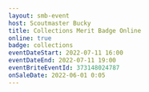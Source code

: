 ```yaml
---
layout: smb-event
host: Scoutmaster Bucky
title: Collections Merit Badge Online
online: true
badge: collections
eventDateStart: 2022-07-11 16:00
eventDateEnd: 2022-07-11 19:00
eventBriteEventId: 373148024787
onSaleDate: 2022-06-01 0:05
---
```

